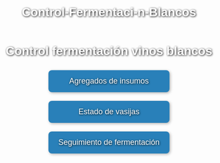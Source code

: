# Control-Fermentaci-n-Blancos
<!DOCTYPE html>
<html lang="es">
<head>
  <meta charset="UTF-8">
  <title>Control fermentación vinos blancos</title>
  <style>
    body {
      margin: 0;
      padding: 0;
      font-family: Arial, sans-serif;
      background-image: url('https://images.unsplash.com/photo-1578683010236-d716f9a3f9f8?auto=format&fit=crop&w=1950&q=80'); /* fondo de barricas */
      background-size: cover;
      background-position: center;
      height: 100vh;
      display: flex;
      flex-direction: column;
      align-items: center;
      justify-content: center;
      color: white;
      text-shadow: 1px 1px 4px black;
    }

    h1 {
      font-size: 2.5em;
      margin-bottom: 40px;
      background-color: rgba(0, 0, 0, 0.5);
      padding: 10px 20px;
      border-radius: 10px;
    }

    .boton {
      display: block;
      width: 250px;
      padding: 15px;
      margin: 10px;
      text-align: center;
      font-size: 18px;
      background-color: #2980b9;
      color: white;
      text-decoration: none;
      border-radius: 8px;
      box-shadow: 2px 2px 6px rgba(0,0,0,0.3);
      transition: background-color 0.3s, transform 0.2s;
    }

    .boton:hover {
      background-color: #1f5f8b;
      transform: scale(1.05);
    }
  </style>
</head>
<body>

  <h1>Control fermentación vinos blancos</h1>

  <a class="boton" href="https://ee.kobotoolbox.org/x/c1SjqjHI" target="_blank">
    Agregados de insumos
  </a>

  <a class="boton" href="https://ee.kobotoolbox.org/x/5EER8GIi" target="_blank">
    Estado de vasijas
  </a>

  <a class="boton" href="https://ee.kobotoolbox.org/x/QwWMwgjr" target="_blank">
    Seguimiento de fermentación
  </a>

</body>
</html>
